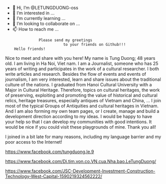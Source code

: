 - 👋 Hi, I’m @LETUNGDUONG-oss
- 👀 I’m interested in ...
- 🌱 I’m currently learning ...
- 💞️ I’m looking to collaborate on ...
- 📫 How to reach me ...

<!---
LETUNGDUONG-oss/LETUNGDUONG-oss is a ✨ special ✨ repository because its `README.md` (this file) appears on your GitHub profile.
You can click the Preview link to take a look at your changes.
--->
                   Please send my greetings 
                              to your friends on Github!!!
        Hello friends!
 Nice to meet and share with you here!
 My name is Tung Duong;  48 years old.
I am living in Ha Noi, Viet nam. 
 I am a Journalist, someone who has 25 years of writing and participates in the work of a cultural researcher.
 I both write articles and research.
 Besides the flow of events and events of journalism, I am very interested, learn and share issues about the traditional culture of the nations.
  I graduated from Hanoi Cultural University with a Major in Cultural Heritage.  Therefore, topics on cultural heritages, the work of preserving, exploiting and promoting the value of historical and cultural relics, heritage treasures, especially antiques of Vietnam and China,  ...
 I join most of the typical Groups of Antiquities and cultural heritages in Vietnam.  And I am also forming my own team pages, or I create, manage and build a development direction according to my ideas.
 I would be happy to have your help so that I can develop my communities with good intentions.
 It would be nice if you could visit these playgrounds of mine.
 Thank you all!

 I joined in a bit late for many reasons, including my language barrier and my poor access to the Internet!

https://www.facebook.com/tungduong.le.9

https://www.facebook.com/Di.tim.von.co.VN.cua.Nha.bao.LeTungDuong/

https://www.facebook.com/JSC-Development-Investment-Construction-Technology-West-Capital-1590219324562222/


